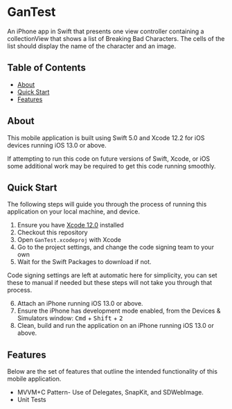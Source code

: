 # GanTest

An iPhone app in Swift that presents one view controller containing a collectionView that shows a list of Breaking Bad Characters. The cells of the list should display the name of the character and an image.

## Table of Contents

- [About](#about)
- [Quick Start](#quick-start)
- [Features](#features)

## About

This mobile application is built using Swift 5.0 and Xcode 12.2 for iOS devices running iOS 13.0 or above.

If attempting to run this code on future versions of Swift, Xcode, or iOS some additional work may be required to get this code running smoothly.

## Quick Start

The following steps will guide you through the process of running this application on your local machine, and device.

1. Ensure you have [Xcode 12.0](https://developer.apple.com/download/) installed
2. Checkout this repository
3. Open `GanTest.xcodeproj` with Xcode
4. Go to the project settings, and change the code signing team to your own
5. Wait for the Swift Packages to download if not.

Code signing settings are left at automatic here for simplicity, you can set these to manual if needed but these steps will not take you through that process.

6. Attach an iPhone running iOS 13.0 or above.
7. Ensure the iPhone has development mode enabled, from the Devices & Simulators window: <kbd>Cmd</kbd> + <kbd>Shift</kbd> + <kbd>2</kbd>
8. Clean, build and run the application on an iPhone running iOS 13.0 or above.

## Features

Below are the set of features that outline the intended functionality of this mobile application.

- MVVM+C Pattern- Use of Delegates, SnapKit, and SDWebImage. 
- Unit Tests
